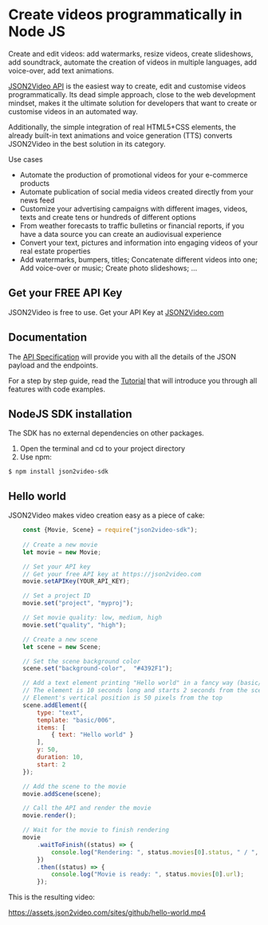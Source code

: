 # Create videos programmatically in Node JS
Create and edit videos: add watermarks, resize videos, create slideshows, add soundtrack, automate the creation of videos in multiple languages, add voice-over, add text animations.

[JSON2Video API](https://json2video.com) is the easiest way to create, edit and customise videos programmatically. Its dead simple approach, close to the web development mindset, makes it the ultimate solution for developers that want to create or customise videos in an automated way.

Additionally, the simple integration of real HTML5+CSS elements, the already built-in text animations and voice generation (TTS) converts JSON2Video in the best solution in its category.

Use cases
* Automate the production of promotional videos for your e-commerce products
* Automate publication of social media videos created directly from your news feed
* Customize your advertising campaigns with different images, videos, texts and create tens or hundreds of different options
* From weather forecasts to traffic bulletins or financial reports, if you have a data source you can create an audiovisual experience
* Convert your text, pictures and information into engaging videos of your real estate properties
* Add watermarks, bumpers, titles; Concatenate different videos into one; Add voice-over or music; Create photo slideshows; …


## Get your FREE API Key
JSON2Video is free to use. Get your API Key at [JSON2Video.com](https://json2video.com)

## Documentation
The [API Specification](https://json2video.com/docs/api/) will provide you with all the details of the JSON payload and the endpoints.

For a step by step guide, read the [Tutorial](https://json2video.com/docs/tutorial/) that will introduce you through all features with code examples.

## NodeJS SDK installation

The SDK has no external dependencies on other packages.

1) Open the terminal and cd to your project directory
2) Use npm:

```
$ npm install json2video-sdk
```

## Hello world
JSON2Video makes video creation easy as a piece of cake:

```javascript
    const {Movie, Scene} = require("json2video-sdk");
    
    // Create a new movie
    let movie = new Movie;

    // Set your API key
    // Get your free API key at https://json2video.com
    movie.setAPIKey(YOUR_API_KEY);

    // Set a project ID
    movie.set("project", "myproj");

    // Set movie quality: low, medium, high
    movie.set("quality", "high");

    // Create a new scene
    let scene = new Scene;

    // Set the scene background color
    scene.set("background-color",  "#4392F1");

    // Add a text element printing "Hello world" in a fancy way (basic/006)
    // The element is 10 seconds long and starts 2 seconds from the scene start
    // Element's vertical position is 50 pixels from the top
    scene.addElement({
        type: "text",
        template: "basic/006",
        items: [
            { text: "Hello world" }
        ],
        y: 50,
        duration: 10,
        start: 2
    });

    // Add the scene to the movie
    movie.addScene(scene);

    // Call the API and render the movie
    movie.render();

    // Wait for the movie to finish rendering
    movie
        .waitToFinish((status) => {
            console.log("Rendering: ", status.movies[0].status, " / ", status.movies[0].task);
        })
        .then((status) => {
            console.log("Movie is ready: ", status.movies[0].url);
        });
```

This is the resulting video:

https://assets.json2video.com/sites/github/hello-world.mp4
